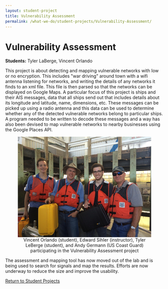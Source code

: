 ```yaml
---
layout: student-project
title: Vulnerability Assessment
permalink: /what-we-do/student-projects/Vulnerability-Assessment/
---
```

<h1>Vulnerability Assessment</h1>

<p>
<strong>Students:</strong> Tyler LaBerge, Vincent Orlando<br>
</p>

<p>This project is about detecting and mapping vulnerable networks with low or no encryption. This includes "war driving" around town with a wifi antenna listening for networks, and writing the details of any networks it finds to an xml file. This file is then parsed so that the networks can be displayed on Google Maps. A particular focus of this project is ships and their AIS messages, data that all ships send out that includes details about its longitude and latitude, name, dimensions, etc. These messages can be picked up using a radio antenna and this data can be used to determine whether any of the detected vulnerable networks belong to particular ships. A program needed to be written to decode these messages and a way has also been devised to map vulnerable networks to nearby businesses using the Google Places API.</p>

<figure>
<img src="/img/vulnerability-assessment.jpg" alt="Vulnerability Assessment participants" width="500" style="display:block;margin:0 auto;">
<figcaption style="text-align:center">
Vincent Orlando (student), Edward Sihler (instructor), Tyler LeBerge (student), and Andy Germann (US Coast Guard) participating in the Vulnerability Assessment project
</figcaption>
</figure>

<p>The assessment and mapping tool has now moved out of the lab and is
being used to search for signals and map the results. Efforts are now
underway to reduce the size and improve the usability.</p>

<a href="{{ site.github.url }}/what-we-do/student-projects/">Return to Student Projects</a>